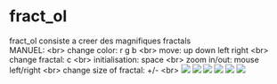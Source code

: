 # fract_ol
fract_ol consiste a creer des magnifiques fractals <br/>
MANUEL: <br\>
change color:			r g b <br\>
move:  					  	up down left right <br\>
change fractal:				   		c <br\>
initialisation:								space <br\>
zoom in/out:										mouse left/right <br\>
change size of fractal:									  +/- <br\>
![](Screen/img00.png)
![](Screen/img01.png)
![](Screen/img02.png)
![](Screen/img03.png)
![](Screen/img04.png)
![](Screen/img05.png)
